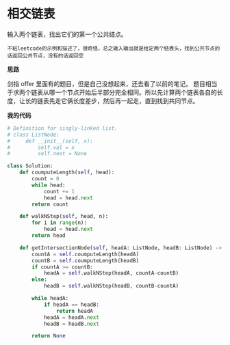# 相交链表

输入两个链表，找出它们的第一个公共结点。

```
不粘leetcode的示例和描述了，很奇怪，总之输入输出就是给定两个链表头，找到公共节点的话返回公共节点，没有的话返回空
```

**思路**

剑指 offer 里面有的题目，但是自己没想起来，还去看了以前的笔记。
题目相当于求两个链表从哪一个节点开始后半部分完全相同。所以先计算两个链表各自的长度，让长的链表先走它俩长度差步，然后再一起走，直到找到共同节点。

**我的代码**

```python
# Definition for singly-linked list.
# class ListNode:
#     def __init__(self, x):
#         self.val = x
#         self.next = None

class Solution:
    def coumputeLength(self, head):
        count = 0
        while head:
            count += 1
            head = head.next
        return count

    def walkNStep(self, head, n):
        for i in range(n):
            head = head.next
        return head

    def getIntersectionNode(self, headA: ListNode, headB: ListNode) -> ListNode:
        countA = self.coumputeLength(headA)
        countB = self.coumputeLength(headB)
        if countA >= countB:
            headA = self.walkNStep(headA, countA-countB)
        else:
            headB = self.walkNStep(headB, countB-countA)

        while headA:
            if headA == headB:
                return headA
            headA = headA.next
            headB = headB.next

        return None

```
